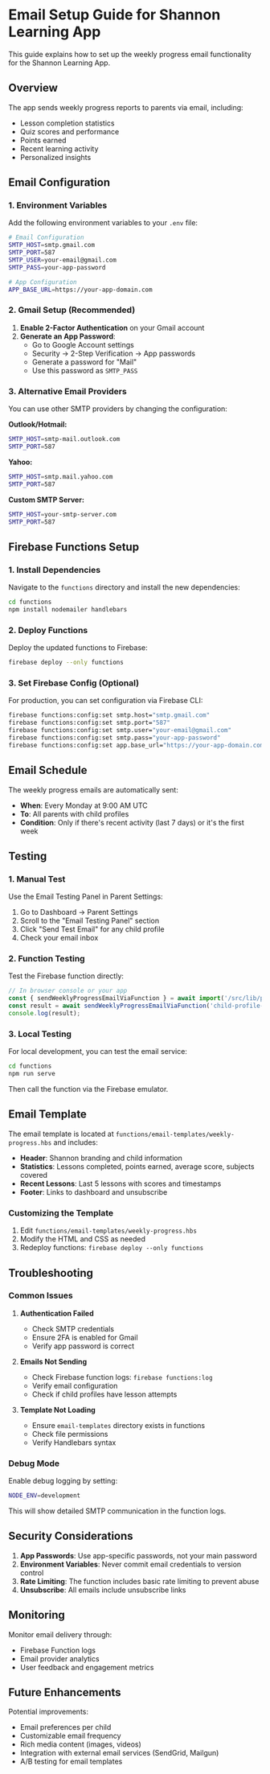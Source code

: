 # Email Setup Guide for Shannon Learning App

This guide explains how to set up the weekly progress email functionality for the Shannon Learning App.

## Overview

The app sends weekly progress reports to parents via email, including:
- Lesson completion statistics
- Quiz scores and performance
- Points earned
- Recent learning activity
- Personalized insights

## Email Configuration

### 1. Environment Variables

Add the following environment variables to your `.env` file:

```bash
# Email Configuration
SMTP_HOST=smtp.gmail.com
SMTP_PORT=587
SMTP_USER=your-email@gmail.com
SMTP_PASS=your-app-password

# App Configuration
APP_BASE_URL=https://your-app-domain.com
```

### 2. Gmail Setup (Recommended)

1. **Enable 2-Factor Authentication** on your Gmail account
2. **Generate an App Password**:
   - Go to Google Account settings
   - Security → 2-Step Verification → App passwords
   - Generate a password for "Mail"
   - Use this password as `SMTP_PASS`

### 3. Alternative Email Providers

You can use other SMTP providers by changing the configuration:

**Outlook/Hotmail:**
```bash
SMTP_HOST=smtp-mail.outlook.com
SMTP_PORT=587
```

**Yahoo:**
```bash
SMTP_HOST=smtp.mail.yahoo.com
SMTP_PORT=587
```

**Custom SMTP Server:**
```bash
SMTP_HOST=your-smtp-server.com
SMTP_PORT=587
```

## Firebase Functions Setup

### 1. Install Dependencies

Navigate to the `functions` directory and install the new dependencies:

```bash
cd functions
npm install nodemailer handlebars
```

### 2. Deploy Functions

Deploy the updated functions to Firebase:

```bash
firebase deploy --only functions
```

### 3. Set Firebase Config (Optional)

For production, you can set configuration via Firebase CLI:

```bash
firebase functions:config:set smtp.host="smtp.gmail.com"
firebase functions:config:set smtp.port="587"
firebase functions:config:set smtp.user="your-email@gmail.com"
firebase functions:config:set smtp.pass="your-app-password"
firebase functions:config:set app.base_url="https://your-app-domain.com"
```

## Email Schedule

The weekly progress emails are automatically sent:
- **When**: Every Monday at 9:00 AM UTC
- **To**: All parents with child profiles
- **Condition**: Only if there's recent activity (last 7 days) or it's the first week

## Testing

### 1. Manual Test

Use the Email Testing Panel in Parent Settings:
1. Go to Dashboard → Parent Settings
2. Scroll to the "Email Testing Panel" section
3. Click "Send Test Email" for any child profile
4. Check your email inbox

### 2. Function Testing

Test the Firebase function directly:

```javascript
// In browser console or your app
const { sendWeeklyProgressEmailViaFunction } = await import('/src/lib/progress-email.js');
const result = await sendWeeklyProgressEmailViaFunction('child-profile-id');
console.log(result);
```

### 3. Local Testing

For local development, you can test the email service:

```bash
cd functions
npm run serve
```

Then call the function via the Firebase emulator.

## Email Template

The email template is located at `functions/email-templates/weekly-progress.hbs` and includes:

- **Header**: Shannon branding and child information
- **Statistics**: Lessons completed, points earned, average score, subjects covered
- **Recent Lessons**: Last 5 lessons with scores and timestamps
- **Footer**: Links to dashboard and unsubscribe

### Customizing the Template

1. Edit `functions/email-templates/weekly-progress.hbs`
2. Modify the HTML and CSS as needed
3. Redeploy functions: `firebase deploy --only functions`

## Troubleshooting

### Common Issues

1. **Authentication Failed**
   - Check SMTP credentials
   - Ensure 2FA is enabled for Gmail
   - Verify app password is correct

2. **Emails Not Sending**
   - Check Firebase function logs: `firebase functions:log`
   - Verify email configuration
   - Check if child profiles have lesson attempts

3. **Template Not Loading**
   - Ensure `email-templates` directory exists in functions
   - Check file permissions
   - Verify Handlebars syntax

### Debug Mode

Enable debug logging by setting:

```bash
NODE_ENV=development
```

This will show detailed SMTP communication in the function logs.

## Security Considerations

1. **App Passwords**: Use app-specific passwords, not your main password
2. **Environment Variables**: Never commit email credentials to version control
3. **Rate Limiting**: The function includes basic rate limiting to prevent abuse
4. **Unsubscribe**: All emails include unsubscribe links

## Monitoring

Monitor email delivery through:
- Firebase Function logs
- Email provider analytics
- User feedback and engagement metrics

## Future Enhancements

Potential improvements:
- Email preferences per child
- Customizable email frequency
- Rich media content (images, videos)
- Integration with external email services (SendGrid, Mailgun)
- A/B testing for email templates 